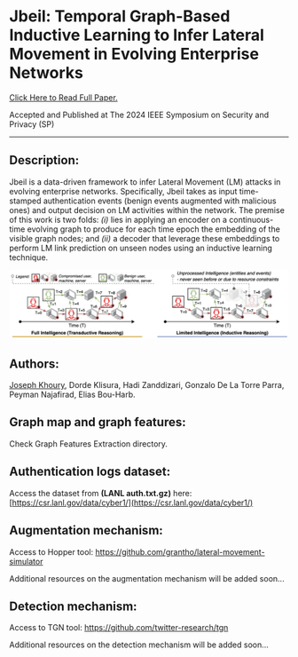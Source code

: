 # Jbeil: Temporal Graph-Based Inductive Learning to Infer Lateral Movement in Evolving Enterprise Networks 

<a href="https://www.computer.org/csdl/proceedings-article/sp/2024/313000a009/1RjE9NF72De" target="_blank" class="button big">Click Here to Read Full Paper.</a>

Accepted and Published at The 2024 IEEE Symposium on Security and Privacy (SP)
<hr>

## Description:
Jbeil is a data-driven framework to infer Lateral Movement (LM) attacks in evolving enterprise networks. Specifically, Jbeil takes as input time-stamped authentication events (benign events augmented with malicious ones) and output decision on LM activities within the network. The premise of this work is two folds: *(i)* lies in applying an encoder on a continuous-time evolving graph to produce for each time epoch the embedding of the visible graph nodes; and *(ii)* a decoder that leverage these embeddings to perform LM link prediction on unseen nodes using an inductive learning technique.


![LM](thumbnail.png)

## Authors:
[Joseph Khoury](https://scholar.google.com/citations?user=pupjXigAAAAJ&hl=en&oi=ao), Dorde Klisura, Hadi Zanddizari, Gonzalo De La Torre Parra, Peyman Najafirad, Elias Bou-Harb.


## Graph map and graph features:
Check Graph Features Extraction directory.

## Authentication logs dataset:
Access the dataset from **(LANL auth.txt.gz)** here: [https://csr.lanl.gov/data/cyber1/](https://csr.lanl.gov/data/cyber1/)

## Augmentation mechanism:
Access to Hopper tool: https://github.com/grantho/lateral-movement-simulator

Additional resources on the augmentation mechanism will be added soon...

## Detection mechanism:
Access to TGN tool: https://github.com/twitter-research/tgn

Additional resources on the detection mechanism will be added soon...
